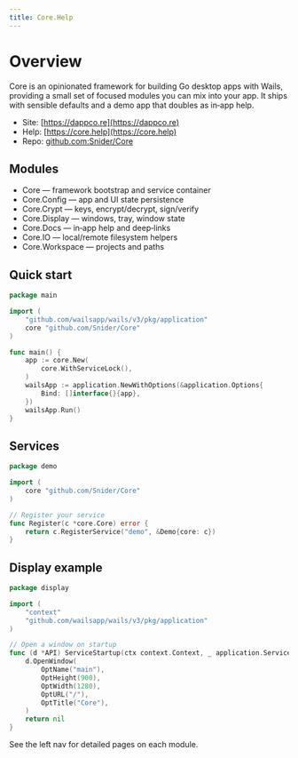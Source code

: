 ```yaml
---
title: Core.Help
---
```


# Overview

Core is an opinionated framework for building Go desktop apps with Wails, providing a small set of focused modules you can mix into your app. It ships with sensible defaults and a demo app that doubles as in‑app help.

- Site: [https://dappco.re](https://dappco.re)
- Help: [https://core.help](https://core.help)
- Repo: [github.com:Snider/Core](https://github.com/Snider/Core)

## Modules

- Core — framework bootstrap and service container
- Core.Config — app and UI state persistence
- Core.Crypt — keys, encrypt/decrypt, sign/verify
- Core.Display — windows, tray, window state
- Core.Docs — in‑app help and deep‑links
- Core.IO — local/remote filesystem helpers
- Core.Workspace — projects and paths

## Quick start
```go
package main

import (
    "github.com/wailsapp/wails/v3/pkg/application"
    core "github.com/Snider/Core"
)

func main() {
    app := core.New(
        core.WithServiceLock(),
    )
    wailsApp := application.NewWithOptions(&application.Options{
        Bind: []interface{}{app},
    })
    wailsApp.Run()
}
```

## Services
```go
package demo

import (
    core "github.com/Snider/Core"
)

// Register your service
func Register(c *core.Core) error {
    return c.RegisterService("demo", &Demo{core: c})
}
```

## Display example
```go
package display

import (
    "context"
    "github.com/wailsapp/wails/v3/pkg/application"
)

// Open a window on startup
func (d *API) ServiceStartup(ctx context.Context, _ application.ServiceOptions) error {
    d.OpenWindow(
        OptName("main"),
        OptHeight(900),
        OptWidth(1280),
        OptURL("/"),
        OptTitle("Core"),
    )
    return nil
}
```

See the left nav for detailed pages on each module.
